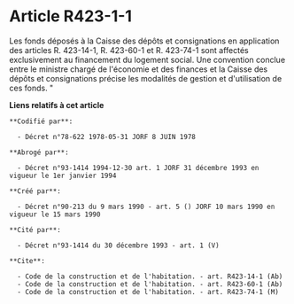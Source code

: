 # Article R423-1-1

Les fonds déposés à la Caisse des dépôts et consignations en application des articles R. 423-14-1, R. 423-60-1 et R. 423-74-1
sont affectés exclusivement au financement du logement social. Une convention conclue entre le ministre chargé de l'économie
et des finances et la Caisse des dépôts et consignations précise les modalités de gestion et d'utilisation de ces fonds. "

**Liens relatifs à cet article**

	**Codifié par**:

	  - Décret n°78-622 1978-05-31 JORF 8 JUIN 1978

	**Abrogé par**:

	  - Décret n°93-1414 1994-12-30 art. 1 JORF 31 décembre 1993 en vigueur le 1er janvier 1994

	**Créé par**:

	  - Décret n°90-213 du 9 mars 1990 - art. 5 () JORF 10 mars 1990 en vigueur le 15 mars 1990

	**Cité par**:

	  - Décret n°93-1414 du 30 décembre 1993 - art. 1 (V)

	**Cite**:

	  - Code de la construction et de l'habitation. - art. R423-14-1 (Ab)
	  - Code de la construction et de l'habitation. - art. R423-60-1 (Ab)
	  - Code de la construction et de l'habitation. - art. R423-74-1 (M)
